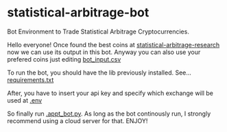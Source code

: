# statistical-arbitrage-bot

Bot Environment to Trade Statistical Arbitrage Cryptocurrencies.

Hello everyone! Once found the best coins at <a href=https://github.com/Algo-Tradings/statistical-arbitrage-research/>statistical-arbitrage-research<a> now we can use its output in this bot.
Anyway you can also use your prefered coins just editing  <a href=https://github.com/Algo-Tradings/statistical-arbitrage-bot/blob/main/settings/bot_input.csv>bot_input.csv<a>

To run the bot, you should have the lib previously installed. See...
<a href=https://github.com/Algo-Tradings/statistical-arbitrage-bot/blob/main/requirements.txt>requirements.txt<a>


After, you have to insert your api key and specify which exchange will be used at <a href=https://github.com/Algo-Tradings/statistical-arbitrage-bot/blob/main/.env>.env<a>

So finally run <a href=https://github.com/Algo-Tradings/statistical-arbitrage-bot/blob/main/app_bot.py>.appt_bot.py<a>. As long as the bot continously run, I strongly recommend using a cloud server for that.
ENJOY!
